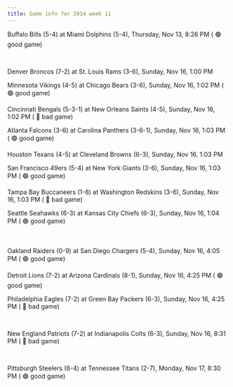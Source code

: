 ```yaml
---
title: Game info for 2014 week 11
---
```

Buffalo Bills (5-4) at Miami Dolphins (5-4), Thursday, Nov 13, 8:26 PM (	:green_circle: good game)


<br/>

Denver Broncos (7-2) at St. Louis Rams (3-6), Sunday, Nov 16, 1:00 PM

Minnesota Vikings (4-5) at Chicago Bears (3-6), Sunday, Nov 16, 1:02 PM (	:green_circle: good game)

Cincinnati Bengals (5-3-1) at New Orleans Saints (4-5), Sunday, Nov 16, 1:02 PM (	:red_circle: bad game)

Atlanta Falcons (3-6) at Carolina Panthers (3-6-1), Sunday, Nov 16, 1:03 PM (	:green_circle: good game)

Houston Texans (4-5) at Cleveland Browns (6-3), Sunday, Nov 16, 1:03 PM

San Francisco 49ers (5-4) at New York Giants (3-6), Sunday, Nov 16, 1:03 PM (	:green_circle: good game)

Tampa Bay Buccaneers (1-8) at Washington Redskins (3-6), Sunday, Nov 16, 1:03 PM (	:red_circle: bad game)

Seattle Seahawks (6-3) at Kansas City Chiefs (6-3), Sunday, Nov 16, 1:04 PM (	:green_circle: good game)


<br/>

Oakland Raiders (0-9) at San Diego Chargers (5-4), Sunday, Nov 16, 4:05 PM (	:green_circle: good game)

Detroit Lions (7-2) at Arizona Cardinals (8-1), Sunday, Nov 16, 4:25 PM (	:green_circle: good game)

Philadelphia Eagles (7-2) at Green Bay Packers (6-3), Sunday, Nov 16, 4:25 PM (	:red_circle: bad game)


<br/>

New England Patriots (7-2) at Indianapolis Colts (6-3), Sunday, Nov 16, 8:31 PM (	:red_circle: bad game)


<br/>

Pittsburgh Steelers (6-4) at Tennessee Titans (2-7), Monday, Nov 17, 8:30 PM (	:green_circle: good game)

